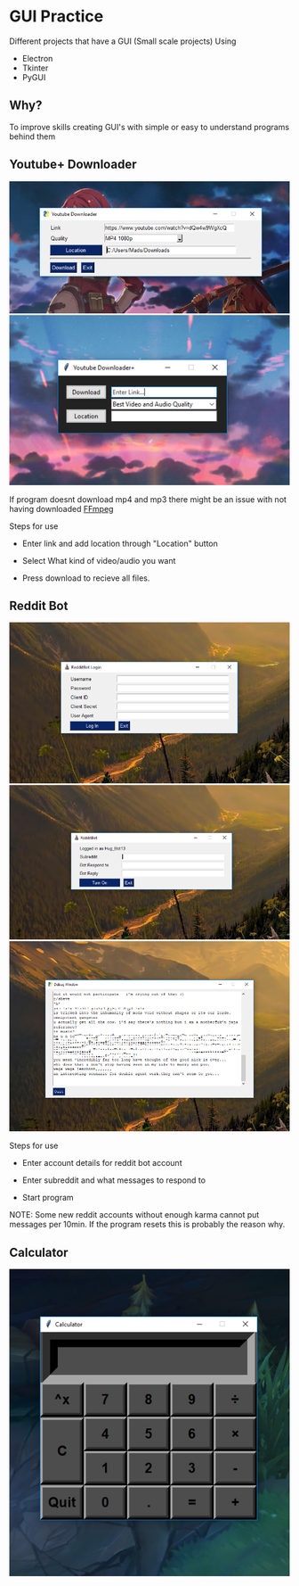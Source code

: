 # GUI Practice

Different projects that have a GUI (Small scale projects)
Using
- Electron
- Tkinter
- PyGUI

## Why?

To improve skills creating GUI's with simple or easy to understand programs behind them

## Youtube+ Downloader

![Youtube Downloader](https://github.com/KarlofKuwait/Gui-Practice/blob/master/Downloader/PyGUI/Youtube%20Downloader%20(2).png?raw=true)
![Youtube Downloader](https://github.com/KarlofKuwait/Gui-Practice/blob/master/Downloader/Tkinter/Youtube%20Downloader.png?raw=true)


If program doesnt download mp4 and mp3 there might be an issue with not having downloaded [FFmpeg](https://ffmpeg.org/download.html)

Steps for use

- Enter link and add location through "Location" button

- Select What kind of video/audio you want

- Press download to recieve all files.

## Reddit Bot

![Reddit Bot](https://github.com/KarlofKuwait/Gui-Practice/blob/master/Reddit%20Bot/Images%20of%20Program/Login.png?raw=true)
![Reddit Bot](https://github.com/KarlofKuwait/Gui-Practice/blob/master/Reddit%20Bot/Images%20of%20Program/Subreddit.png?raw=true)
![Reddit Bot](https://github.com/KarlofKuwait/Gui-Practice/blob/master/Reddit%20Bot/Images%20of%20Program/Reply.png?raw=true)

Steps for use

- Enter account details for reddit bot account

- Enter subreddit and what messages to respond to

- Start program

NOTE: Some new reddit accounts without enough karma cannot put messages per 10min. If the program resets this is probably the reason why.

## Calculator

![Calculator](https://github.com/KarlofKuwait/Gui-Practice/blob/master/Calculator/Calculator.png?raw=true)


